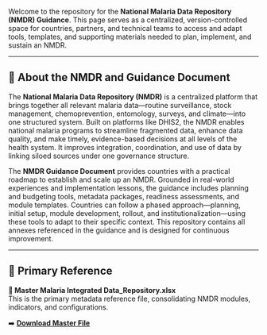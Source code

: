 Welcome to the repository for the **National Malaria Data Repository (NMDR) Guidance**. This page serves as a centralized, version-controlled space for countries, partners, and technical teams to access and adapt tools, templates, and supporting materials needed to plan, implement, and sustain an NMDR.

---
## 📖 About the NMDR and Guidance Document

The **National Malaria Data Repository (NMDR)** is a centralized platform that brings together all relevant malaria data—routine surveillance, stock management, chemoprevention, entomology, surveys, and climate—into one structured system. Built on platforms like DHIS2, the NMDR enables national malaria programs to streamline fragmented data, enhance data quality, and make timely, evidence-based decisions at all levels of the health system. It improves integration, coordination, and use of data by linking siloed sources under one governance structure.

The **NMDR Guidance Document** provides countries with a practical roadmap to establish and scale up an NMDR. Grounded in real-world experiences and implementation lessons, the guidance includes planning and budgeting tools, metadata packages, readiness assessments, and module templates. Countries can follow a phased approach—planning, initial setup, module development, rollout, and institutionalization—using these tools to adapt to their specific context. This repository contains all annexes referenced in the guidance and is designed for continuous improvement.

---

## 📄 Primary Reference

**📌 Master Malaria Integrated Data_Repository.xlsx**  
This is the primary metadata reference file, consolidating NMDR modules, indicators, and configurations.

➡️ **[Download Master File](./Annex/Master%20Malaria%20Integrated%20Data_Repository.xlsx)**  
